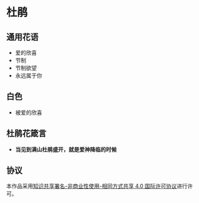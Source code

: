 # 杜鹃

## 通用花语

- 爱的欣喜
- 节制
- 节制欲望
- 永远属于你

## 白色

- 被爱的欣喜

## 杜鹃花箴言

- **当见到满山杜鹃盛开，就是爱神降临的时候**

## 协议

本作品采用[知识共享署名-非商业性使用-相同方式共享 4.0 国际许可协议](https://creativecommons.org/licenses/by-nc-sa/4.0/deed.zh)进行许可。

